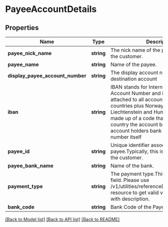 # PayeeAccountDetails

## Properties
Name | Type | Description | Notes
------------ | ------------- | ------------- | -------------
**payee_nick_name** | **string** | The nick name of the payee assigned by the customer. | [optional] 
**payee_name** | **string** | Name of the payee. | [optional] 
**display_payee_account_number** | **string** | The display account number of the destination account | [optional] 
**iban** | **string** | IBAN stands for International Bank Account Number and is a number attached to all accounts in the EU countries plus Norway, Switzerland, Liechtenstein and Hungary. The IBAN is made up of a code that identifies the country the account belongs to, the account holders bank and the account number itself | [optional] 
**payee_id** | **string** | Unique identifier associated with the payee.Typically, this is not displayed to the customer. | [optional] 
**payee_bank_name** | **string** | Name of the bank. | [optional] 
**payment_type** | **string** | The payment type.This is a reference data field. Please use /v1/utilities/referenceData/{paymentType} resource to get valid value of this field with description. | [optional] 
**bank_code** | **string** | Bank Code of the Payee | [optional] 

[[Back to Model list]](../../README.md#documentation-for-models) [[Back to API list]](../../README.md#documentation-for-api-endpoints) [[Back to README]](../../README.md)

